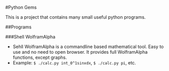 #Python Gems

This is a project that contains many small useful python programs.

##Programs

###Shell WolframAlpha

* Sehll WolframAlpha is a commandline based mathematical tool. Easy to use and no need to open browser. It provides full WolframAlpha functions, except graphs.
* Example: `$ ./calc.py int_0^1sinxdx`, `$ ./calc.py pi`, etc.
